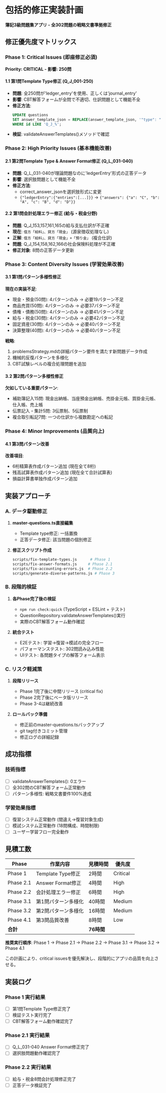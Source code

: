 # 包括的修正実装計画

**簿記3級問題集アプリ - 全302問題の戦略文書準拠修正**

## 修正優先度マトリックス

### Phase 1: Critical Issues (即座修正必須)

**Priority: CRITICAL - 影響: 250問**

#### 1.1 第1問Template Type修正 (Q_J_001-250)

- **問題**: 全250問が'ledger_entry'を使用、正しくは'journal_entry'
- **影響**: CBT解答フォームが全問で不適切、仕訳問題として機能不全
- **修正方法**:
  ```sql
  UPDATE questions
  SET answer_template_json = REPLACE(answer_template_json, '"type": "ledger_entry"', '"type": "journal_entry"')
  WHERE id LIKE 'Q_J_%';
  ```
- **検証**: validateAnswerTemplates()メソッドで確認

### Phase 2: High Priority Issues (基本機能改善)

#### 2.1 第2問Template Type & Answer Format修正 (Q_L_031-040)

- **問題**: Q_L_031-040が理論問題なのに'ledgerEntry'形式の正答データ
- **影響**: 選択肢問題として機能不全
- **修正方法**:
  - correct_answer_jsonを選択肢形式に変更
  - `{"ledgerEntry":{"entries":[...]}}` → `{"answers": {"a": "C", "b": "A", "c": "B", "d": "D"}}`

#### 2.2 第1問会計処理エラー修正 (給与・税金分野)

- **問題**: Q_J_153,157,161,165の給与支払仕訳が不正確
- **現在**: `借方「給料」、貸方「現金」` (源泉徴収処理なし)
- **正解**: `借方「給料」、貸方「現金」+「預り金」` (複合仕訳)
- **問題**: Q_J_154,158,162,166の社会保険料処理が不正確
- **修正対象**: 8問の正答データ更新

### Phase 3: Content Diversity Issues (学習効果改善)

#### 3.1 第1問パターン多様性修正

**現在の実装不足**:

- 現金・預金(50問): 4パターンのみ → 必要19パターン不足
- 商品売買(50問): 4パターンのみ → 必要37パターン不足
- 債権・債務(50問): 4パターンのみ → 必要41パターン不足
- 給与・税金(30問): 4パターンのみ → 必要42パターン不足
- 固定資産(30問): 4パターンのみ → 必要40パターン不足
- 決算整理(40問): 4パターンのみ → 必要40パターン不足

**戦略**:

1. problemsStrategy.mdの詳細パターン要件を満たす新問題データ作成
2. 機械的反復パターンを多様化
3. CBT試験レベルの複合処理問題を追加

#### 3.2 第2問パターン多様性修正

**欠如している重要パターン**:

- 補助簿記入15問: 現金出納帳、当座預金出納帳、売掛金元帳、買掛金元帳、仕入帳、売上帳
- 伝票記入・集計5問: 3伝票制、5伝票制
- 複合取引転記7問: 一つの仕訳から複数勘定への転記

### Phase 4: Minor Improvements (品質向上)

#### 4.1 第3問パターン改善

**改善項目**:

- 6桁精算表作成パターン追加 (現在全て8桁)
- 残高試算表作成パターン追加 (現在全て合計試算表)
- 損益計算書単独作成パターン追加

## 実装アプローチ

### A. データ駆動修正

1. **master-questions.ts直接編集**
   - Template type修正: 一括置換
   - 正答データ修正: 該当問題の個別修正

2. **修正スクリプト作成**
   ```bash
   scripts/fix-template-types.js      # Phase 1
   scripts/fix-answer-formats.js     # Phase 2.1
   scripts/fix-accounting-errors.js  # Phase 2.2
   scripts/generate-diverse-patterns.js # Phase 3
   ```

### B. 段階的検証

1. **各Phase完了後の検証**
   - `npm run check:quick` (TypeScript + ESLint + テスト)
   - QuestionRepository.validateAnswerTemplates()実行
   - 実際のCBT解答フォーム動作確認

2. **統合テスト**
   - E2Eテスト: 学習→復習→模試の完全フロー
   - パフォーマンステスト: 302問読み込み性能
   - UIテスト: 各問題タイプの解答フォーム表示

### C. リスク軽減策

1. **段階リリース**
   - Phase 1完了後に中間リリース (critical fix)
   - Phase 2完了後にベータ版リリース
   - Phase 3-4は継続改善

2. **ロールバック準備**
   - 修正前のmaster-questions.tsバックアップ
   - git tag付きコミット管理
   - 修正ログの詳細記録

## 成功指標

### 技術指標

- [ ] validateAnswerTemplates(): 0エラー
- [ ] 全302問のCBT解答フォーム正常動作
- [ ] パターン多様性: 戦略文書要件100%達成

### 学習効果指標

- [ ] 復習システム正常動作 (間違え→復習対象生成)
- [ ] 模試システム正常動作 (18問構成、時間制限)
- [ ] ユーザー学習フロー完全動作

## 見積工数

| Phase     | 作業内容            | 見積時間   | 優先度   |
| --------- | ------------------- | ---------- | -------- |
| Phase 1   | Template Type修正   | 2時間      | Critical |
| Phase 2.1 | Answer Format修正   | 4時間      | High     |
| Phase 2.2 | 会計処理エラー修正  | 6時間      | High     |
| Phase 3.1 | 第1問パターン多様化 | 40時間     | Medium   |
| Phase 3.2 | 第2問パターン多様化 | 16時間     | Medium   |
| Phase 4.1 | 第3問品質改善       | 8時間      | Low      |
| **合計**  |                     | **76時間** |          |

**推奨実行順序**: Phase 1 → Phase 2.1 → Phase 2.2 → Phase 3.1 → Phase 3.2 → Phase 4.1

この計画により、critical issuesを優先解決し、段階的にアプリの品質を向上させる。

## 実装ログ

### Phase 1 実行結果

- [ ] 第1問Template Type修正完了
- [ ] 検証テスト実行完了
- [ ] CBT解答フォーム動作確認完了

### Phase 2.1 実行結果

- [ ] Q_L_031-040 Answer Format修正完了
- [ ] 選択肢問題動作確認完了

### Phase 2.2 実行結果

- [ ] 給与・税金8問会計処理修正完了
- [ ] 正答データ検証完了
